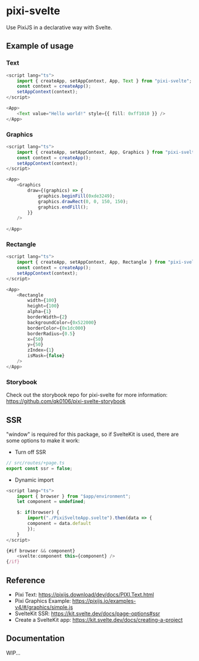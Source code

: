 # pixi-svelte
Use PixiJS in a declarative way with Svelte.

## Example of usage
### Text
```ts
<script lang="ts">
    import { createApp, setAppContext, App, Text } from "pixi-svelte";
    const context = createApp();
    setAppContext(context);
</script>

<App> 
    <Text value="Hello world!" style={{ fill: 0xff1010 }} />
</App>
```

### Graphics
```ts
<script lang="ts">
    import { createApp, setAppContext, App, Graphics } from "pixi-svelte";
    const context = createApp();
    setAppContext(context);
</script>

<App>
    <Graphics
    	draw={(graphics) => {
    		graphics.beginFill(0xde3249);
    		graphics.drawRect(0, 0, 150, 150);
    		graphics.endFill();
    	}}
    />
    
</App>
```

### Rectangle
```ts
<script lang="ts">
    import { createApp, setAppContext, App, Rectangle } from "pixi-svelte";
    const context = createApp();
    setAppContext(context);
</script>

<App>
    <Rectangle
    	width={100}
    	height={100}
    	alpha={1}
    	borderWidth={2}
    	backgroundColor={0x522000}
    	borderColor={0x1dc000}
    	borderRadius={0.5}
    	x={50}
    	y={50}
    	zIndex={1}
    	isMask={false}
    />
</App>
```

### Storybook
Check out the storybook repo for pixi-svelte for more information: https://github.com/qk0106/pixi-svelte-storybook

## SSR
"window" is required for this package, so if SvelteKit is used, there are some options to make it work:

- Turn off SSR 
```ts
// src/routes/+page.ts
export const ssr = false;
```

- Dynamic import
```ts
<script lang="ts">
    import { browser } from "$app/environment";
    let component = undefined;

    $: if(browser) {
        import("./PixiSvelteApp.svelte").then(data => {
        component = data.default
        });
    }
</script>

{#if browser && component}
    <svelte:component this={component} />
{/if}
```

## Reference
- Pixi Text: https://pixijs.download/dev/docs/PIXI.Text.html
- Pixi Graphics Example: https://pixijs.io/examples-v4/#/graphics/simple.js
- SvelteKit SSR: https://kit.svelte.dev/docs/page-options#ssr
- Create a SvelteKit app: https://kit.svelte.dev/docs/creating-a-project

## Documentation
WIP...